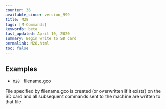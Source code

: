 ```yaml
---
counter: 36
available_since: version_999
title: M28
tags: [M-Commands] 
keywords: beta 
last_updated: April 10, 2020 
summary: Begin write to SD card 
permalink: M28.html
toc: false 
---
```



## Examples

* ` M28  ` filename.gco

File specified by filename.gco is created (or overwritten if it exists) on the SD card and all subsequent commands sent to the machine are written to that file.


